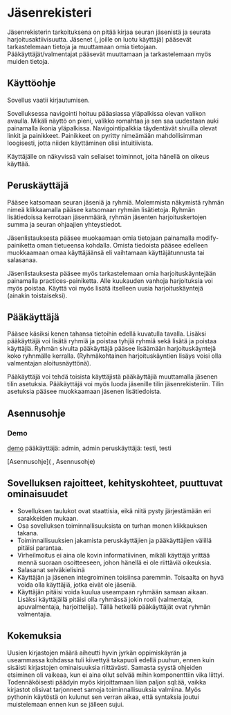 # Jäsenrekisteri

Jäsenrekisterin tarkoituksena on pitää kirjaa seuran jäsenistä ja seurata harjoitusaktiivisuutta. Jäsenet (, joille on luotu käyttäjä) pääsevät tarkastelemaan tietoja ja muuttamaan omia tietojaan. Pääkäyttäjät/valmentajat pääsevät muuttamaan ja tarkastelemaan myös muiden tietoja.

## Käyttöohje
Sovellus vaatii kirjautumisen.

Sovelluksessa navigointi hoituu pääasiassa yläpalkissa olevan valikon avaulla. Mikäli näyttö on pieni, valikko romahtaa ja sen saa uudestaan auki painamalla ikonia yläpalkissa. Navigointipalkkia täydentävät sivuilla olevat linkit ja painikkeet. Painikkeet on pyritty nimeämään mahdollisimman loogisesti, jotta niiden käyttäminen olisi intuitiivista.

Käyttäjälle on näkyvissä vain sellaiset toiminnot, joita hänellä on oikeus käyttää.

## Peruskäyttäjä 
Pääsee katsomaan seuran jäseniä ja ryhmiä. Molemmista näkymistä ryhmän nimeä klikkaamalla pääsee katsomaan ryhmän lisätietoja. Ryhmän lisätiedoissa kerrotaan jäsenmäärä, ryhmän jäsenten harjoituskertojen summa ja seuran ohjaajien yhteystiedot.

Jäsenlistauksesta pääsee muokaamaan omia tietojaan painamalla modify-painiketta oman tietueensa kohdalla. Omista tiedoista pääsee edelleen muokkaamaan omaa käyttäjäänsä eli vaihtamaan käyttäjätunnusta tai salasanaa.

Jäsenlistauksesta pääsee myös tarkastelemaan omia harjoituskäyntejään painamalla practices-painiketta. Alle kuukauden vanhoja harjoituksia voi myös poistaa. Käyttä voi myös lisätä itselleen uusia harjoituskäyntejä (ainakin toistaiseksi).

## Pääkäyttäjä
Pääsee käsiksi kenen tahansa tietoihin edellä kuvatulla tavalla. Lisäksi pääkäyttäjä voi lisätä ryhmiä ja poistaa tyhjiä ryhmiä sekä lisätä ja poistaa käyttäjiä. Ryhmän sivulta pääkäyttäjä pääsee lisäämään harjoituskäyntejä koko ryhnmälle kerralla. (Ryhmäkohtainen harjoituskäyntien lisäys voisi olla valmentajan aloitusnäyttönä). 

Pääkäyttäjä voi tehdä toisista käyttäjistä pääkäyttäjiä muuttamalla jäsenen tilin asetuksia. Pääkäyttäjä voi myös luoda jäsenille tilin jäsenrekisteriin. Tilin asetuksia pääsee muokkaamaan jäsenen lisätiedoista.

## Asennusohje

### Demo
[demo](https://polar-plains-24269.herokuapp.com/)
pääkäyttäjä: admin, admin
peruskäyttäjä: testi, testi

[Asennusohje]( , Asennusohje)


## Sovelluksen rajoitteet, kehityskohteet, puuttuvat ominaisuudet
* Sovelluksen taulukot ovat staattisia, eikä niitä pysty järjestämään eri sarakkeiden mukaan.
* Osa sovelluksen toiminnallisuuksista on turhan monen klikkauksen takana.
* Toiminnallisuuksien jakamista peruskäyttäjien ja pääkäyttäjien välillä pitäisi parantaa.
* Virheilmoitus ei aina ole kovin informatiivinen, mikäli käyttäjä yrittää mennä suoraan osoitteeseen, johon hänellä ei ole riittäviä oikeuksia.
* Salasanat selväkielisinä
* Käyttäjän ja jäsenen integroiminen toisiinsa paremmin. Toisaalta on hyvä voida olla käyttäjiä, jotka eivät ole jäseniä.
* Käyttäjän pitäisi voida kuulua useampaan ryhmään samaan aikaan. Lisäksi käyttäjällä pitäisi olla ryhmässä jokin rooli (valmentaja, apuvalmentaja, harjoittelija). Tällä hetkellä pääkäyttäjät ovat ryhmän valmentajia.

## Kokemuksia
Uusien kirjastojen määrä aiheutti hyvin jyrkän oppimiskäyrän ja useammassa kohdassa tuli kiivettyä takapuoli edellä puuhun, ennen kuin sisäisti kirjastojen ominaisuuksia riittävästi. Samasta syystä ohjeiden etsiminen oli vaikeaa, kun ei aina ollut selvää mihin komponenttiin vika liittyi. Todennäköisesti päädyin myös kirjoittamaan liian paljon sql:ää, vaikka kirjastot olisivat tarjonneet samoja toiminnallisuuksia valmiina. Myös pythonin käytöstä on kulunut sen verran aikaa, että syntaksia joutui muistelemaan ennen kun se jälleen sujui.
